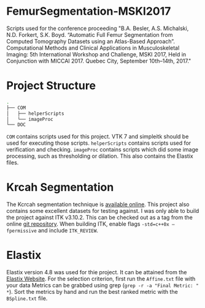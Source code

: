 # FemurSegmentation-MSKI2017
Scripts used for the conference proceeding "B.A. Besler, A.S. Michalski, N.D. Forkert, S.K. Boyd. “Automatic Full Femur Segmentation from Computed Tomography Datasets using an Atlas-Based Approach”. Computational Methods and Clinical Applications in Musculoskeletal Imaging: 5th International Workshop and Challenge, MSKI 2017, Held in Conjunction with MICCAI 2017. Quebec City, September 10th–14th, 2017."

# Project Structure
```bash
.
├── COM
│   ├── helperScripts
│   └── imageProc
└── DOC
```

`COM` contains scripts used for this project. VTK 7 and simpleitk should be used for executing those scripts.
`helperScripts` contains scripts used for verification and checking.
`imageProc` contains scripts which did some image processing, such as thresholding or dilation. This also contains the Elastix files.

# Krcah Segmentation
The Kcrcah segmentation technique is [available online](https://github.com/mkrcah/bone-segmentation).
This project also contains some excellent datasets for testing against.
I was only able to build the project against ITK v3.10.2.
This can be checked out as a tag from the online [git repository](https://github.com/InsightSoftwareConsortium/ITK).
When building ITK, enable flags `-std=c++0x –fpermissive` and include `ITK_REVIEW`.

# Elastix
Elastix version 4.8 was used for thie project.
It can be attained from the [Elastix Website](http://elastix.isi.uu.nl/).
For the selection criterion, first run the `Affine.txt` file with your data
Metrics can be grabbed using grep (`grep -r -a "Final Metric: " *`).
Sort the metrics by hand and run the best ranked metric with the `BSpline.txt` file.
